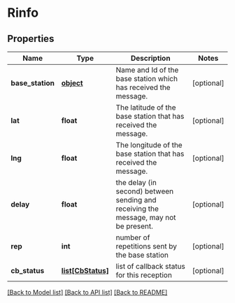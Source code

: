 # Rinfo

## Properties
Name | Type | Description | Notes
------------ | ------------- | ------------- | -------------
**base_station** | [**object**](.md) | Name and Id of the base station which has received the message. | [optional] 
**lat** | **float** | The latitude of the base station that has received the message. | [optional] 
**lng** | **float** | The longitude of the base station that has received the message. | [optional] 
**delay** | **float** | the delay (in second) between sending and receiving the message, may not be present. | [optional] 
**rep** | **int** | number of repetitions sent by the base station | [optional] 
**cb_status** | [**list[CbStatus]**](CbStatus.md) | list of callback status for this reception | [optional] 

[[Back to Model list]](../README.md#documentation-for-models) [[Back to API list]](../README.md#documentation-for-api-endpoints) [[Back to README]](../README.md)

